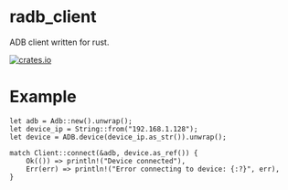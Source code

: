 # radb_client

ADB client written for rust.

[![crates.io](https://img.shields.io/crates/v/radb_client.svg)](https://crates.io/crates/radb_client/)



# Example

```
let adb = Adb::new().unwrap();
let device_ip = String::from("192.168.1.128");
let device = ADB.device(device_ip.as_str()).unwrap();

match Client::connect(&adb, device.as_ref()) {
    Ok(()) => println!("Device connected"),
    Err(err) => println!("Error connecting to device: {:?}", err),
}

```
